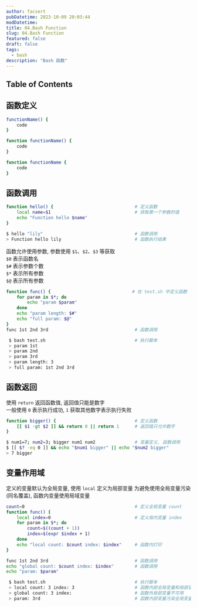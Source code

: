 ```yaml
---
author: facsert
pubDatetime: 2023-10-09 20:03:44
modDatetime:
title: 04.Bash Function
slug: 04.Bash Function
featured: false
draft: false
tags:
  - bash
description: "Bash 函数"
---
```


<!--
 * @Author: facsert
 * @Date: 2023-10-09 20:03:44
 * @LastEditTime: 2023-10-09 20:42:30
 * @LastEditors: facsert
 * @Description:
-->

## Table of Contents

## 函数定义

```bash
functionName() {
    code
}

function functionName() {
    code
}

function functionName {
    code
}
```

## 函数调用

```bash
function hello() {                               # 定义函数
    local name=$1                                # 获取第一个参数的值
    echo "Function hello $name"
}

$ hello "lily"                                   # 函数调用
> Function hello lily                            # 函数执行结果
```

函数允许使用参数, 参数使用 `$1`、`$2`、`$3` 等获取  
`$0` 表示函数名  
`$#` 表示参数个数  
`$*` 表示所有参数  
`$@` 表示所有参数

```bash
function func() {                               # 在 test.sh 中定义函数
    for param in $*; do
        echo "param $param"
    done
    echo "param length: $#"
    echo "full param: $@"
}
func 1st 2nd 3rd                                 # 函数调用

 $ bash test.sh                                  # 执行脚本
 > param 1st
 > param 2nd
 > param 3rd
 > param length: 3
 > full param: 1st 2nd 3rd
```

## 函数返回

使用 `return` 返回函数值, 返回值只能是数字  
一般使用 `0` 表示执行成功, `1` 获取其他数字表示执行失败

```bash
function bigger() {                              # 定义函数
    [[ $1 -gt $2 ]] && return 0 || return 1      # 返回值只允许数字
}

$ num1=7; num2=3; bigger num1 num2               # 变量定义, 函数调用
$ [[ $? -eq 0 ]] && echo "$num1 bigger" || echo "$num2 bigger"
> 7 bigger
```

## 变量作用域

定义的变量默认为全局变量, 使用 `local` 定义为局部变量
为避免使用全局变量污染(同名覆盖), 函数内变量使用局域变量

```bash
count=0                                          # 定义全局变量 count
function func() {
    local index=0                                # 定义局内变量 index
    for param in $*; do
        count=$((count + 1))
        index=$(expr $index + 1)
    done
    echo "local count: $count index: $index"     # 函数内打印
}

func 1st 2nd 3rd                                 # 函数调用
echo "global count: $count index: $index"        # 函数调用
echo "param: $param"

 $ bash test.sh                                  # 执行脚本
 > local count: 3 index: 3                       # 函数内部全局变量和局部变量都可用
 > global count: 3 index:                        # 函数外局部变量不可用
 > param: 3rd                                    # 函数内部变量污染全局变量
```
